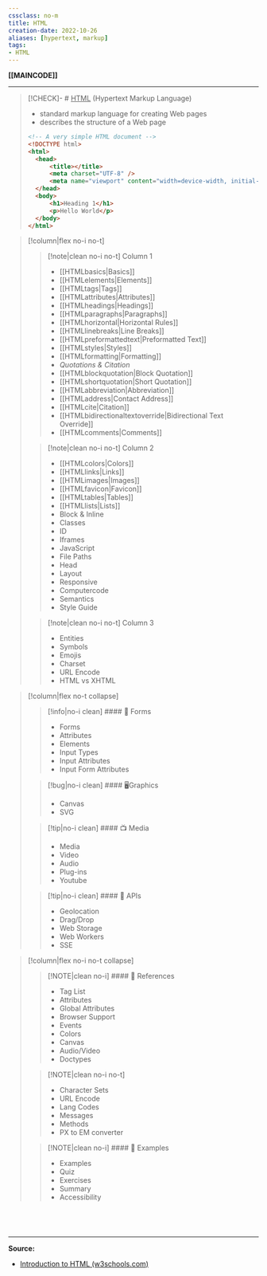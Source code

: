 ```yaml
---
cssclass: no-m
title: HTML
creation-date: 2022-10-26
aliases: [hypertext, markup]
tags:
- HTML
---
```

**[[MAINCODE]]**

---
>[!CHECK]- # <u>HTML</u> (Hypertext Markup Language)
>- standard markup language for creating Web pages
>- describes the structure of a Web page
> ```HTML
> <!-- A very simple HTML document -->
> <!DOCTYPE html>
> <html>
> 	<head>
> 		<title></title>
> 		<meta charset="UTF-8" />
> 		<meta name="viewport" content="width=device-width, initial-scale=1.0" />
> 	</head>
> 	<body>
> 		<h1>Heading 1</h1>
> 		<p>Hello World</p>
> 	</body>
> </html>
> ```

>[!column|flex no-i no-t]
>>[!note|clean no-i no-t] Column 1
>>- [[HTMLbasics|Basics]]
>>	- [[HTMLelements|Elements]]
>>	- [[HTMLtags|Tags]]
>>	- [[HTMLattributes|Attributes]]
>>- [[HTMLheadings|Headings]]
>>- [[HTMLparagraphs|Paragraphs]]
>>	- [[HTMLhorizontal|Horizontal Rules]]
>>	- [[HTMLlinebreaks|Line Breaks]]
>>	- [[HTMLpreformattedtext|Preformatted Text]]
>>- [[HTMLstyles|Styles]]
>>- [[HTMLformatting|Formatting]]
>>- *Quotations & Citation*
>>	- [[HTMLblockquotation|Block Quotation]]
>>	- [[HTMLshortquotation|Short Quotation]]
>>	- [[HTMLabbreviation|Abbreviation]]
>>	- [[HTMLaddress|Contact Address]]
>>	- [[HTMLcite|Citation]]
>>	- [[HTMLbidirectionaltextoverride|Bidirectional Text Override]]
>>- [[HTMLcomments|Comments]]
>
>>[!note|clean no-i no-t] Column 2
>>- [[HTMLcolors|Colors]]
>>- [[HTMLlinks|Links]]
>>- [[HTMLimages|Images]]
>>- [[HTMLfavicon|Favicon]]
>>- [[HTMLtables|Tables]]
>>- [[HTMLlists|Lists]]
>>- Block & Inline
>>- Classes
>>- ID
>>- Iframes
>>- JavaScript
>>- File Paths
>>- Head
>>- Layout
>>- Responsive
>>- Computercode
>>- Semantics
>>- Style Guide
>
>>[!note|clean no-i no-t] Column 3
>>- Entities
>>- Symbols
>>- Emojis
>>- Charset
>>- URL Encode
>>- HTML vs XHTML

>[!column|flex no-t collapse]
>>[!info|no-i clean] #### 📂 Forms
>>- Forms
>>- Attributes
>>- Elements
>>- Input Types
>>- Input Attributes
>>- Input Form Attributes
>
>>[!bug|no-i clean] #### 🖥Graphics
>>- Canvas
>>- SVG
>
>>[!tip|no-i clean] #### 📺 Media
>>- Media
>>- Video
>>- Audio
>>- Plug-ins
>>- Youtube
>
>>[!tip|no-i clean] #### 📖 APIs
>>- Geolocation
>>- Drag/Drop
>>- Web Storage
>>- Web Workers
>>- SSE

>[!column|flex no-i no-t collapse]
>>[!NOTE|clean no-i] #### 📝 References
>>- Tag List
>>- Attributes
>>- Global Attributes
>>- Browser Support
>>- Events
>>- Colors
>>- Canvas
>>- Audio/Video
>>- Doctypes
>
>>[!NOTE|clean no-i no-t]
>>- Character Sets
>>- URL Encode
>>- Lang Codes
>>- Messages
>>- Methods
>>- PX to EM converter
>
>>[!NOTE|clean no-i] #### 🍱 Examples
>>- Examples
>>- Quiz
>>- Exercises
>>- Summary
>>- Accessibility

<br>

# 
---
**Source:**
- [Introduction to HTML (w3schools.com)](https://www.w3schools.com/html/html_intro.asp)